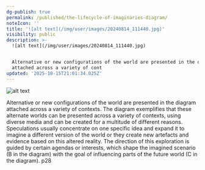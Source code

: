 ```yaml
---
dg-publish: true
permalink: /published/the-lifecycle-of-imaginaries-diagram/
noteIcon: ''
title: '![alt text](/img/user/images/20240814_111440.jpg)'
visibility: public
description: >-
  ![alt text](/img/user/images/20240814_111440.jpg)


  Alternative or new configurations of the world are presented in the diagram
  attached across a variety of cont
updated: '2025-10-15T21:01:34.025Z'
---
```


![alt text](/img/user/images/20240814_111440.jpg)

Alternative or new configurations of the world are presented in the diagram attached across a variety of contexts. The diagram exemplifies that these alternate worlds can be presented across a variety of contexts, using diverse media and can be created for a multitude of different reasons. Speculations usually concentrate on one specific idea and expand it to imagine a different version of the world or they create new artefacts and evidence based on this altered reality. The direction of this exploration is guided by certain agendas or interests, which shape the imagined scenario (B in the diagram) with the goal of influencing parts of the future world (C in the diagram). p28


